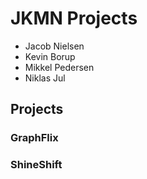 # JKMN Projects

- Jacob Nielsen
- Kevin Borup
- Mikkel Pedersen
- Niklas Jul

## Projects
### GraphFlix

### ShineShift
